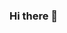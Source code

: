 ### Hi there 👋

<!--
**vicky2k/vicky2k** is a ✨ _special_ ✨ repository because its `README.md` (this file) appears on your GitHub profile.

Here are some ideas to get you started:

- 🔭 I’m currently working on being a Professional NodeJS Developer...
- 🌱 I’m currently learning Javascript, NodeJS, Databases and Server Side Technologies at Skill UP Africa, Reskilling Americans..
- 👯 I’m looking to collaborate on any Web Development Project...
- 🤔 I’m looking for help with ...
- 💬 Ask me about ...
- 📫 How to reach me: @Victility...
- 😄 Pronouns: ...
- ⚡ Fun fact: ...
-->
